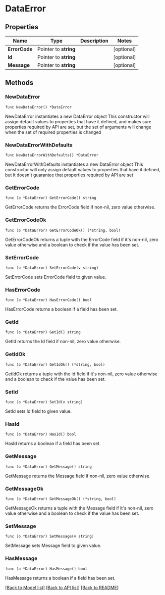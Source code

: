 # DataError

## Properties

Name | Type | Description | Notes
------------ | ------------- | ------------- | -------------
**ErrorCode** | Pointer to **string** |  | [optional] 
**Id** | Pointer to **string** |  | [optional] 
**Message** | Pointer to **string** |  | [optional] 

## Methods

### NewDataError

`func NewDataError() *DataError`

NewDataError instantiates a new DataError object
This constructor will assign default values to properties that have it defined,
and makes sure properties required by API are set, but the set of arguments
will change when the set of required properties is changed

### NewDataErrorWithDefaults

`func NewDataErrorWithDefaults() *DataError`

NewDataErrorWithDefaults instantiates a new DataError object
This constructor will only assign default values to properties that have it defined,
but it doesn't guarantee that properties required by API are set

### GetErrorCode

`func (o *DataError) GetErrorCode() string`

GetErrorCode returns the ErrorCode field if non-nil, zero value otherwise.

### GetErrorCodeOk

`func (o *DataError) GetErrorCodeOk() (*string, bool)`

GetErrorCodeOk returns a tuple with the ErrorCode field if it's non-nil, zero value otherwise
and a boolean to check if the value has been set.

### SetErrorCode

`func (o *DataError) SetErrorCode(v string)`

SetErrorCode sets ErrorCode field to given value.

### HasErrorCode

`func (o *DataError) HasErrorCode() bool`

HasErrorCode returns a boolean if a field has been set.

### GetId

`func (o *DataError) GetId() string`

GetId returns the Id field if non-nil, zero value otherwise.

### GetIdOk

`func (o *DataError) GetIdOk() (*string, bool)`

GetIdOk returns a tuple with the Id field if it's non-nil, zero value otherwise
and a boolean to check if the value has been set.

### SetId

`func (o *DataError) SetId(v string)`

SetId sets Id field to given value.

### HasId

`func (o *DataError) HasId() bool`

HasId returns a boolean if a field has been set.

### GetMessage

`func (o *DataError) GetMessage() string`

GetMessage returns the Message field if non-nil, zero value otherwise.

### GetMessageOk

`func (o *DataError) GetMessageOk() (*string, bool)`

GetMessageOk returns a tuple with the Message field if it's non-nil, zero value otherwise
and a boolean to check if the value has been set.

### SetMessage

`func (o *DataError) SetMessage(v string)`

SetMessage sets Message field to given value.

### HasMessage

`func (o *DataError) HasMessage() bool`

HasMessage returns a boolean if a field has been set.


[[Back to Model list]](../README.md#documentation-for-models) [[Back to API list]](../README.md#documentation-for-api-endpoints) [[Back to README]](../README.md)


